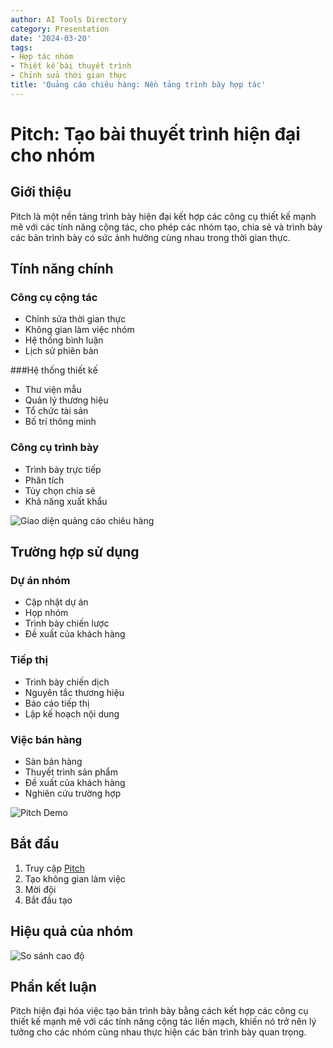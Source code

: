 ```yaml
---
author: AI Tools Directory
category: Presentation
date: '2024-03-20'
tags:
- Hợp tác nhóm
- Thiết kế bài thuyết trình
- Chỉnh sửa thời gian thực
title: 'Quảng cáo chiêu hàng: Nền tảng trình bày hợp tác'
---
```


# Pitch: Tạo bài thuyết trình hiện đại cho nhóm

## Giới thiệu

Pitch là một nền tảng trình bày hiện đại kết hợp các công cụ thiết kế mạnh mẽ với các tính năng cộng tác, cho phép các nhóm tạo, chia sẻ và trình bày các bản trình bày có sức ảnh hưởng cùng nhau trong thời gian thực.

## Tính năng chính

### Công cụ cộng tác
- Chỉnh sửa thời gian thực
- Không gian làm việc nhóm
- Hệ thống bình luận
- Lịch sử phiên bản

###Hệ thống thiết kế
- Thư viện mẫu
- Quản lý thương hiệu
- Tổ chức tài sản
- Bố trí thông minh

### Công cụ trình bày
- Trình bày trực tiếp
- Phân tích
- Tùy chọn chia sẻ
- Khả năng xuất khẩu

![Giao diện quảng cáo chiêu hàng](/imgs/pitch/interface.jpg)

## Trường hợp sử dụng

### Dự án nhóm
- Cập nhật dự án
- Họp nhóm
- Trình bày chiến lược
- Đề xuất của khách hàng

### Tiếp thị
- Trình bày chiến dịch
- Nguyên tắc thương hiệu
- Báo cáo tiếp thị
- Lập kế hoạch nội dung

### Việc bán hàng
- Sàn bán hàng
- Thuyết trình sản phẩm
- Đề xuất của khách hàng
- Nghiên cứu trường hợp

![Pitch Demo](/imgs/pitch/demo.jpg)

## Bắt đầu

1. Truy cập [Pitch](https://pitch.com)
2. Tạo không gian làm việc
3. Mời đội
4. Bắt đầu tạo

## Hiệu quả của nhóm

![So sánh cao độ](/imgs/pitch/comparison.jpg)

## Phần kết luận

Pitch hiện đại hóa việc tạo bản trình bày bằng cách kết hợp các công cụ thiết kế mạnh mẽ với các tính năng cộng tác liền mạch, khiến nó trở nên lý tưởng cho các nhóm cùng nhau thực hiện các bản trình bày quan trọng.